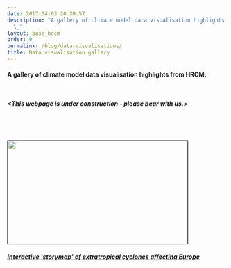 ```yaml
---
date: 2017-04-03 10:30:57
description: "A gallery of climate model data visualisation highlights from HRCM.\n\
  \_"
layout: base_hrcm
order: 0
permalink: /blog/data-visualisations/
title: Data visualisation gallery
---
```


<h4>A gallery of climate model data visualisation highlights from HRCM.</h4>
<p> </p>
<p></p>
<p><strong><em>&lt;This webpage is under construction - please bear with us.&gt;</em></strong></p>
<p><em><br></em></p>
<p><em><br></em></p>
<p><a href="{{ site.baseurl }}/blog/plot-of-the-month-may-2017-extratropical-cyclones-storymap/"><em><img height="237" src="{{ site.baseurl }}/assets/media/uploads/Figures/kyrill_map.png" style="border: 1px solid black;" width="415"></em></a></p>
<h5><a href="{{ site.baseurl }}/blog/plot-of-the-month-may-2017-extratropical-cyclones-storymap/">Interactive 'storymap' of extratropical cyclones affecting Europe</a></h5>
